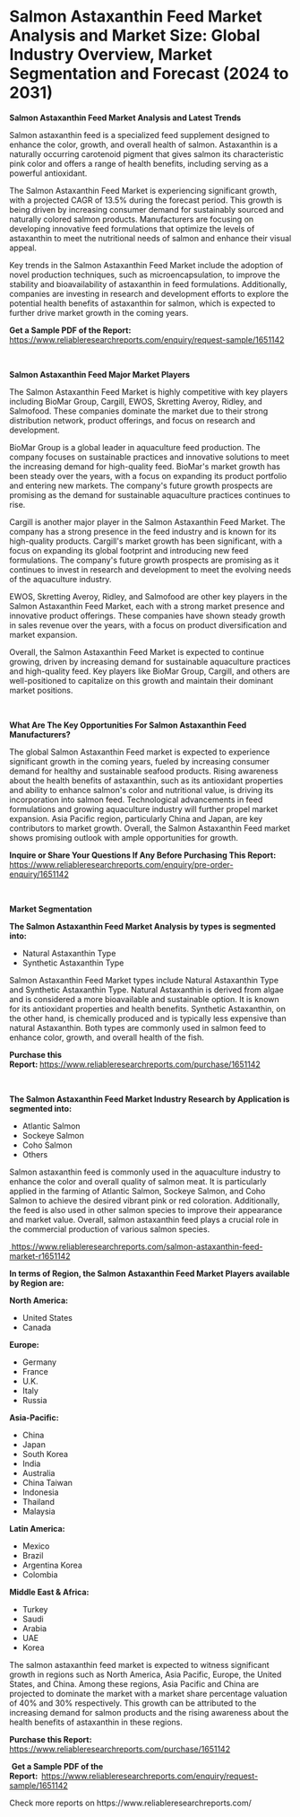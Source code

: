 <p><h1>Salmon Astaxanthin Feed Market Analysis and Market Size: Global Industry Overview, Market Segmentation and Forecast (2024 to 2031)</h1></p><p><strong>Salmon Astaxanthin Feed Market Analysis and Latest Trends</strong></p>
<p><p>Salmon astaxanthin feed is a specialized feed supplement designed to enhance the color, growth, and overall health of salmon. Astaxanthin is a naturally occurring carotenoid pigment that gives salmon its characteristic pink color and offers a range of health benefits, including serving as a powerful antioxidant.</p><p>The Salmon Astaxanthin Feed Market is experiencing significant growth, with a projected CAGR of 13.5% during the forecast period. This growth is being driven by increasing consumer demand for sustainably sourced and naturally colored salmon products. Manufacturers are focusing on developing innovative feed formulations that optimize the levels of astaxanthin to meet the nutritional needs of salmon and enhance their visual appeal.</p><p>Key trends in the Salmon Astaxanthin Feed Market include the adoption of novel production techniques, such as microencapsulation, to improve the stability and bioavailability of astaxanthin in feed formulations. Additionally, companies are investing in research and development efforts to explore the potential health benefits of astaxanthin for salmon, which is expected to further drive market growth in the coming years.</p></p>
<p><strong>Get a Sample PDF of the Report:&nbsp;</strong> <a href="https://www.reliableresearchreports.com/enquiry/request-sample/1651142">https://www.reliableresearchreports.com/enquiry/request-sample/1651142</a></p>
<p>&nbsp;</p>
<p><strong>Salmon Astaxanthin Feed Major Market Players</strong></p>
<p><p>The Salmon Astaxanthin Feed Market is highly competitive with key players including BioMar Group, Cargill, EWOS, Skretting Averoy, Ridley, and Salmofood. These companies dominate the market due to their strong distribution network, product offerings, and focus on research and development. </p><p>BioMar Group is a global leader in aquaculture feed production. The company focuses on sustainable practices and innovative solutions to meet the increasing demand for high-quality feed. BioMar's market growth has been steady over the years, with a focus on expanding its product portfolio and entering new markets. The company's future growth prospects are promising as the demand for sustainable aquaculture practices continues to rise. </p><p>Cargill is another major player in the Salmon Astaxanthin Feed Market. The company has a strong presence in the feed industry and is known for its high-quality products. Cargill's market growth has been significant, with a focus on expanding its global footprint and introducing new feed formulations. The company's future growth prospects are promising as it continues to invest in research and development to meet the evolving needs of the aquaculture industry. </p><p>EWOS, Skretting Averoy, Ridley, and Salmofood are other key players in the Salmon Astaxanthin Feed Market, each with a strong market presence and innovative product offerings. These companies have shown steady growth in sales revenue over the years, with a focus on product diversification and market expansion.</p><p>Overall, the Salmon Astaxanthin Feed Market is expected to continue growing, driven by increasing demand for sustainable aquaculture practices and high-quality feed. Key players like BioMar Group, Cargill, and others are well-positioned to capitalize on this growth and maintain their dominant market positions.</p></p>
<p>&nbsp;</p>
<p><strong>What Are The Key Opportunities For Salmon Astaxanthin Feed Manufacturers?</strong></p>
<p><p>The global Salmon Astaxanthin Feed market is expected to experience significant growth in the coming years, fueled by increasing consumer demand for healthy and sustainable seafood products. Rising awareness about the health benefits of astaxanthin, such as its antioxidant properties and ability to enhance salmon's color and nutritional value, is driving its incorporation into salmon feed. Technological advancements in feed formulations and growing aquaculture industry will further propel market expansion. Asia Pacific region, particularly China and Japan, are key contributors to market growth. Overall, the Salmon Astaxanthin Feed market shows promising outlook with ample opportunities for growth.</p></p>
<p><strong>Inquire or Share Your Questions If Any Before Purchasing This Report:</strong> <a href="https://www.reliableresearchreports.com/enquiry/pre-order-enquiry/1651142">https://www.reliableresearchreports.com/enquiry/pre-order-enquiry/1651142</a></p>
<p>&nbsp;</p>
<p><strong>Market Segmentation</strong></p>
<p><strong>The Salmon Astaxanthin Feed Market Analysis by types is segmented into:</strong></p>
<p><ul><li>Natural Astaxanthin Type</li><li>Synthetic Astaxanthin Type</li></ul></p>
<p><p>Salmon Astaxanthin Feed Market types include Natural Astaxanthin Type and Synthetic Astaxanthin Type. Natural Astaxanthin is derived from algae and is considered a more bioavailable and sustainable option. It is known for its antioxidant properties and health benefits. Synthetic Astaxanthin, on the other hand, is chemically produced and is typically less expensive than natural Astaxanthin. Both types are commonly used in salmon feed to enhance color, growth, and overall health of the fish.</p></p>
<p><strong>Purchase this Report:&nbsp;</strong><a href="https://www.reliableresearchreports.com/purchase/1651142">https://www.reliableresearchreports.com/purchase/1651142</a></p>
<p>&nbsp;</p>
<p><strong>The Salmon Astaxanthin Feed Market Industry Research by Application is segmented into:</strong></p>
<p><ul><li>Atlantic Salmon</li><li>Sockeye Salmon</li><li>Coho Salmon</li><li>Others</li></ul></p>
<p><p>Salmon astaxanthin feed is commonly used in the aquaculture industry to enhance the color and overall quality of salmon meat. It is particularly applied in the farming of Atlantic Salmon, Sockeye Salmon, and Coho Salmon to achieve the desired vibrant pink or red coloration. Additionally, the feed is also used in other salmon species to improve their appearance and market value. Overall, salmon astaxanthin feed plays a crucial role in the commercial production of various salmon species.</p></p>
<p><a href="https://www.reliableresearchreports.com/salmon-astaxanthin-feed-market-r1651142">&nbsp;https://www.reliableresearchreports.com/salmon-astaxanthin-feed-market-r1651142</a></p>
<p><strong>In terms of Region, the Salmon Astaxanthin Feed Market Players available by Region are:</strong></p>
<p>
    <p> <strong> North America: </strong>
        <ul>
            <li>United States</li>
            <li>Canada</li>
        </ul>
        </p> 
    <p> <strong> Europe: </strong>
        <ul>
            <li>Germany</li>
            <li>France</li>
            <li>U.K.</li>
            <li>Italy</li>
            <li>Russia</li>
        </ul>
        </p> 
    <p> <strong> Asia-Pacific: </strong>
        <ul>
            <li>China</li>
            <li>Japan</li>
            <li>South Korea</li>
            <li>India</li>
            <li>Australia</li>
            <li>China Taiwan</li>
            <li>Indonesia</li>
            <li>Thailand</li>
            <li>Malaysia</li>
        </ul>
        </p> 
    <p> <strong> Latin America: </strong>
        <ul>
            <li>Mexico</li>
            <li>Brazil</li>
            <li>Argentina Korea</li>
            <li>Colombia</li>
        </ul>
        </p> 
    <p> <strong> Middle East & Africa: </strong>
        <ul>
            <li>Turkey</li>
            <li>Saudi</li>
            <li>Arabia</li>
            <li>UAE</li>
            <li>Korea</li>
        </ul>
    </p>
    </p>
<p><p>The salmon astaxanthin feed market is expected to witness significant growth in regions such as North America, Asia Pacific, Europe, the United States, and China. Among these regions, Asia Pacific and China are projected to dominate the market with a market share percentage valuation of 40% and 30% respectively. This growth can be attributed to the increasing demand for salmon products and the rising awareness about the health benefits of astaxanthin in these regions.</p></p>
<p><strong>Purchase this Report: </strong><a href="https://www.reliableresearchreports.com/purchase/1651142">https://www.reliableresearchreports.com/purchase/1651142</a></p>
<p>&nbsp;<strong>Get a Sample PDF of the Report:&nbsp;&nbsp;</strong><a href="https://www.reliableresearchreports.com/enquiry/request-sample/1651142">https://www.reliableresearchreports.com/enquiry/request-sample/1651142</a></p>
<p><strong></strong></p>
<p>Check more reports on https://www.reliableresearchreports.com/</p>